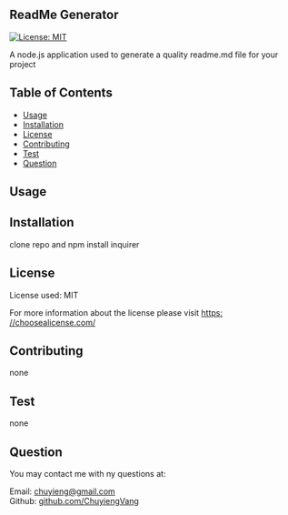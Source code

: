 
  ## ReadMe Generator

  [![License: MIT](https://img.shields.io/badge/License-MIT-yellow.svg)](https://opensource.org/licenses/MIT)
  
  A node.js application used to generate a quality readme.md file for your project
  
  ## Table of Contents
  
  * [Usage](#usage)
  * [Installation]($installation)
  * [License](#license)
  * [Contributing](#contributing)
  * [Test](#test)
  * [Question](#question)

  ## Usage
  
  
  
  ## Installation

  clone repo and npm install inquirer

  ## License

  License used: MIT

  For more information about the license please visit [https: //choosealicense.com/](https://choosealicense.com/)
  
  ## Contributing
  
  none
  
  ## Test
  
  none
  
  ## Question

  You may contact me with ny questions at:
  
  Email: [chuyieng@gmail.com	](chuyieng@gmail.com	)<br>
  Github: [github.com/ChuyiengVang](https://github.com/ChuyiengVang)